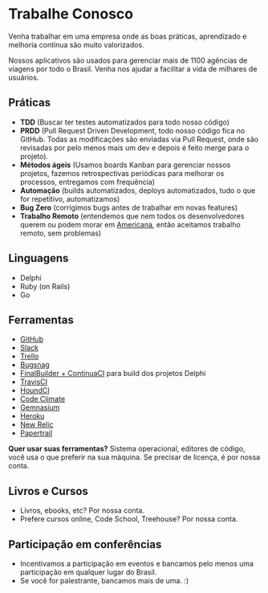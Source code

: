 Trabalhe Conosco
============

Venha trabalhar em uma empresa onde as boas práticas, aprendizado e melhoria contínua são muito valorizados. 

Nossos aplicativos são usados para gerenciar mais de 1100 agências de viagens por todo o Brasil. Venha nos ajudar a facilitar a vida de milhares de usuários.

Práticas
-----------
- **TDD** (Buscar ter testes automatizados para todo nosso código)
- **PRDD** (Pull Request Driven Development, todo nosso código fica no GitHub. Todas as modificações são enviadas via Pull Request, onde são revisadas por pelo menos mais um dev e depois é feito merge para o projeto).
- **Métodos ágeis** (Usamos boards Kanban para gerenciar nossos projetos, fazemos retrospectivas periódicas para melhorar os processos, entregamos com frequência)
- **Automação** (builds automatizados, deploys automatizados, tudo o que for repetitivo, automatizamos)
- **Bug Zero** (corrigimos bugs antes de trabalhar em novas features)
- **Trabalho Remoto** (entendemos que nem todos os desenvolvedores querem ou podem morar em [Americana](http://pt.wikipedia.org/wiki/Americana), então aceitamos trabalho remoto, sem problemas)

Linguagens
----------------
- Delphi
- Ruby (on Rails)
- Go

Ferramentas
------------------
- [GitHub](https://github.com/)
- [Slack](https://slack.com)
- [Trello](https://trello.com/)
- [Bugsnag](https://bugsnag.com/)
- [FinalBuilder + ContinuaCI](https://www.finalbuilder.com/continua-ci) para build dos projetos Delphi
- [TravisCI](https://travis-ci.com) 
- [HoundCI](https://houndci.com) 
- [Code Climate](https://codeclimate.com) 
- [Gemnasium](https://gemnasium.com) 
- [Heroku](https://www.heroku.com)
- [New Relic](http://newrelic.com/)
- [Papertrail](https://papertrailapp.com/)

**Quer usar suas ferramentas?** Sistema operacional, editores de código, você usa o que preferir na sua máquina. Se precisar de licença, é por nossa conta.

Livros e Cursos
------
- Livros, ebooks, etc? Por nossa conta.
- Prefere cursos online, Code School, Treehouse? Por nossa conta.

Participação em conferências
-------
- Incentivamos a participação em eventos e bancamos pelo menos uma participação em qualquer lugar do Brasil.
- Se você for palestrante, bancamos mais de uma. :)
